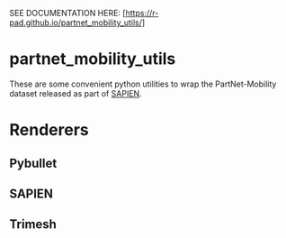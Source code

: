 SEE DOCUMENTATION HERE: [https://r-pad.github.io/partnet_mobility_utils/]

# partnet_mobility_utils

These are some convenient python utilities to wrap the PartNet-Mobility dataset released as part of [SAPIEN](https://sapien.ucsd.edu/).

# Renderers

## Pybullet

## SAPIEN

## Trimesh
